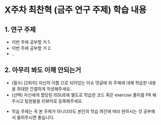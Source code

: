 # X주차 최찬혁 (금주 연구 주제) 학습 내용

## 1. 연구 주제
- 이번 주에 공부할 거 1.
- 이번 주에 공부할 거 2.
- ..

## 2. 아무리 봐도 이해 안되는거
- (필수) [2회차] 자신의 이름 으로 되어있는 이슈 댓글에 위 주제에 대해 학습한 내용을 최대한 간결하게 작성해주세요.
- (선택) 자신에게 할당된 ISSUE에 별도로 학습한 코드 혹은 exercise 풀이를 PR 해주시고 팀원들을 리뷰어로 등록해주세요.


* 학습 주제는 꼭 본 주제가 아니더라도 본인의 학습 여건에 따라 원하시는 것 공부해서 올려주시면 좋습니다.
